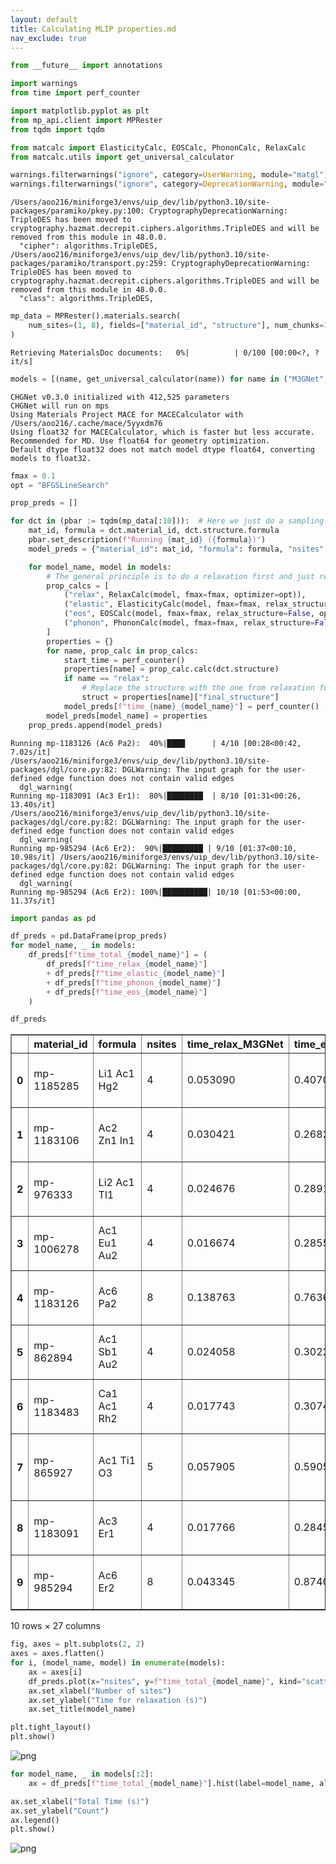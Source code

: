 ```yaml
---
layout: default
title: Calculating MLIP properties.md
nav_exclude: true
---
```


```python
from __future__ import annotations

import warnings
from time import perf_counter

import matplotlib.pyplot as plt
from mp_api.client import MPRester
from tqdm import tqdm

from matcalc import ElasticityCalc, EOSCalc, PhononCalc, RelaxCalc
from matcalc.utils import get_universal_calculator

warnings.filterwarnings("ignore", category=UserWarning, module="matgl")
warnings.filterwarnings("ignore", category=DeprecationWarning, module="spglib")
```

    /Users/aoo216/miniforge3/envs/uip_dev/lib/python3.10/site-packages/paramiko/pkey.py:100: CryptographyDeprecationWarning: TripleDES has been moved to cryptography.hazmat.decrepit.ciphers.algorithms.TripleDES and will be removed from this module in 48.0.0.
      "cipher": algorithms.TripleDES,
    /Users/aoo216/miniforge3/envs/uip_dev/lib/python3.10/site-packages/paramiko/transport.py:259: CryptographyDeprecationWarning: TripleDES has been moved to cryptography.hazmat.decrepit.ciphers.algorithms.TripleDES and will be removed from this module in 48.0.0.
      "class": algorithms.TripleDES,



```python
mp_data = MPRester().materials.search(
    num_sites=(1, 8), fields=["material_id", "structure"], num_chunks=1, chunk_size=100
)
```


    Retrieving MaterialsDoc documents:   0%|          | 0/100 [00:00<?, ?it/s]



```python
models = [(name, get_universal_calculator(name)) for name in ("M3GNet", "CHGNet", "MACE", "SevenNet")]
```

    CHGNet v0.3.0 initialized with 412,525 parameters
    CHGNet will run on mps
    Using Materials Project MACE for MACECalculator with /Users/aoo216/.cache/mace/5yyxdm76
    Using float32 for MACECalculator, which is faster but less accurate. Recommended for MD. Use float64 for geometry optimization.
    Default dtype float32 does not match model dtype float64, converting models to float32.



```python
fmax = 0.1
opt = "BFGSLineSearch"
```


```python
prop_preds = []

for dct in (pbar := tqdm(mp_data[:10])):  # Here we just do a sampling of 20 structures.
    mat_id, formula = dct.material_id, dct.structure.formula
    pbar.set_description(f"Running {mat_id} ({formula})")
    model_preds = {"material_id": mat_id, "formula": formula, "nsites": len(dct.structure)}

    for model_name, model in models:
        # The general principle is to do a relaxation first and just reuse the same structure.
        prop_calcs = [
            ("relax", RelaxCalc(model, fmax=fmax, optimizer=opt)),
            ("elastic", ElasticityCalc(model, fmax=fmax, relax_structure=False)),
            ("eos", EOSCalc(model, fmax=fmax, relax_structure=False, optimizer=opt)),
            ("phonon", PhononCalc(model, fmax=fmax, relax_structure=False)),
        ]
        properties = {}
        for name, prop_calc in prop_calcs:
            start_time = perf_counter()
            properties[name] = prop_calc.calc(dct.structure)
            if name == "relax":
                # Replace the structure with the one from relaxation for other property computations.
                struct = properties[name]["final_structure"]
            model_preds[f"time_{name}_{model_name}"] = perf_counter() - start_time
        model_preds[model_name] = properties
    prop_preds.append(model_preds)
```

    Running mp-1183126 (Ac6 Pa2):  40%|████      | 4/10 [00:28<00:42,  7.02s/it]    /Users/aoo216/miniforge3/envs/uip_dev/lib/python3.10/site-packages/dgl/core.py:82: DGLWarning: The input graph for the user-defined edge function does not contain valid edges
      dgl_warning(
    Running mp-1183091 (Ac3 Er1):  80%|████████  | 8/10 [01:31<00:26, 13.40s/it]    /Users/aoo216/miniforge3/envs/uip_dev/lib/python3.10/site-packages/dgl/core.py:82: DGLWarning: The input graph for the user-defined edge function does not contain valid edges
      dgl_warning(
    Running mp-985294 (Ac6 Er2):  90%|█████████ | 9/10 [01:37<00:10, 10.98s/it] /Users/aoo216/miniforge3/envs/uip_dev/lib/python3.10/site-packages/dgl/core.py:82: DGLWarning: The input graph for the user-defined edge function does not contain valid edges
      dgl_warning(
    Running mp-985294 (Ac6 Er2): 100%|██████████| 10/10 [01:53<00:00, 11.37s/it]



```python
import pandas as pd

df_preds = pd.DataFrame(prop_preds)
for model_name, _ in models:
    df_preds[f"time_total_{model_name}"] = (
        df_preds[f"time_relax_{model_name}"]
        + df_preds[f"time_elastic_{model_name}"]
        + df_preds[f"time_phonon_{model_name}"]
        + df_preds[f"time_eos_{model_name}"]
    )
```


```python
df_preds
```




<div>
<style scoped>
    .dataframe tbody tr th:only-of-type {
        vertical-align: middle;
    }

    .dataframe tbody tr th {
        vertical-align: top;
    }

    .dataframe thead th {
        text-align: right;
    }
</style>
<table border="1" class="dataframe">
  <thead>
    <tr style="text-align: right;">
      <th></th>
      <th>material_id</th>
      <th>formula</th>
      <th>nsites</th>
      <th>time_relax_M3GNet</th>
      <th>time_elastic_M3GNet</th>
      <th>time_eos_M3GNet</th>
      <th>time_phonon_M3GNet</th>
      <th>M3GNet</th>
      <th>time_relax_CHGNet</th>
      <th>time_elastic_CHGNet</th>
      <th>...</th>
      <th>MACE</th>
      <th>time_relax_SevenNet</th>
      <th>time_elastic_SevenNet</th>
      <th>time_eos_SevenNet</th>
      <th>time_phonon_SevenNet</th>
      <th>SevenNet</th>
      <th>time_total_M3GNet</th>
      <th>time_total_CHGNet</th>
      <th>time_total_MACE</th>
      <th>time_total_SevenNet</th>
    </tr>
  </thead>
  <tbody>
    <tr>
      <th>0</th>
      <td>mp-1185285</td>
      <td>Li1 Ac1 Hg2</td>
      <td>4</td>
      <td>0.053090</td>
      <td>0.407072</td>
      <td>0.128789</td>
      <td>0.551829</td>
      <td>{'relax': {'final_structure': [[0. 0. 0.] Li, ...</td>
      <td>0.481385</td>
      <td>0.711362</td>
      <td>...</td>
      <td>{'relax': {'final_structure': [[0. 0. 0.] Li, ...</td>
      <td>2.169395</td>
      <td>0.883805</td>
      <td>0.450812</td>
      <td>0.676039</td>
      <td>{'relax': {'final_structure': [[-7.42776665e-0...</td>
      <td>1.140780</td>
      <td>2.458804</td>
      <td>1.869540</td>
      <td>4.180051</td>
    </tr>
    <tr>
      <th>1</th>
      <td>mp-1183106</td>
      <td>Ac2 Zn1 In1</td>
      <td>4</td>
      <td>0.030421</td>
      <td>0.268268</td>
      <td>0.120450</td>
      <td>0.364040</td>
      <td>{'relax': {'final_structure': [[6.04095565 6.0...</td>
      <td>0.079872</td>
      <td>0.882399</td>
      <td>...</td>
      <td>{'relax': {'final_structure': [[6.04095565 6.0...</td>
      <td>0.031452</td>
      <td>0.679544</td>
      <td>0.291791</td>
      <td>0.706820</td>
      <td>{'relax': {'final_structure': [[6.04095565 6.0...</td>
      <td>0.783179</td>
      <td>1.620735</td>
      <td>1.304092</td>
      <td>1.709606</td>
    </tr>
    <tr>
      <th>2</th>
      <td>mp-976333</td>
      <td>Li2 Ac1 Tl1</td>
      <td>4</td>
      <td>0.024676</td>
      <td>0.289122</td>
      <td>0.131656</td>
      <td>0.395162</td>
      <td>{'relax': {'final_structure': [[3.65217186 3.6...</td>
      <td>0.117572</td>
      <td>1.021683</td>
      <td>...</td>
      <td>{'relax': {'final_structure': [[3.65217186 3.6...</td>
      <td>0.033575</td>
      <td>0.744124</td>
      <td>0.351666</td>
      <td>0.754758</td>
      <td>{'relax': {'final_structure': [[3.65217186 3.6...</td>
      <td>0.840616</td>
      <td>1.855198</td>
      <td>1.505909</td>
      <td>1.884123</td>
    </tr>
    <tr>
      <th>3</th>
      <td>mp-1006278</td>
      <td>Ac1 Eu1 Au2</td>
      <td>4</td>
      <td>0.016674</td>
      <td>0.285528</td>
      <td>0.125015</td>
      <td>0.870638</td>
      <td>{'relax': {'final_structure': [[1.90872072 1.9...</td>
      <td>0.115037</td>
      <td>0.747267</td>
      <td>...</td>
      <td>{'relax': {'final_structure': [[1.91937276 1.9...</td>
      <td>0.065882</td>
      <td>0.720139</td>
      <td>0.392468</td>
      <td>1.784170</td>
      <td>{'relax': {'final_structure': [[1.92015988 1.9...</td>
      <td>1.297855</td>
      <td>1.480986</td>
      <td>1.815516</td>
      <td>2.962660</td>
    </tr>
    <tr>
      <th>4</th>
      <td>mp-1183126</td>
      <td>Ac6 Pa2</td>
      <td>8</td>
      <td>0.138763</td>
      <td>0.763623</td>
      <td>0.476390</td>
      <td>3.300546</td>
      <td>{'relax': {'final_structure': [[1.94807284 1.1...</td>
      <td>0.514401</td>
      <td>0.787965</td>
      <td>...</td>
      <td>{'relax': {'final_structure': [[1.97716899 1.1...</td>
      <td>0.253474</td>
      <td>1.627623</td>
      <td>1.526866</td>
      <td>9.245135</td>
      <td>{'relax': {'final_structure': [[1.97259296 1.1...</td>
      <td>4.679322</td>
      <td>3.900306</td>
      <td>8.007501</td>
      <td>12.653097</td>
    </tr>
    <tr>
      <th>5</th>
      <td>mp-862894</td>
      <td>Ac1 Sb1 Au2</td>
      <td>4</td>
      <td>0.024058</td>
      <td>0.302274</td>
      <td>0.143157</td>
      <td>0.709291</td>
      <td>{'relax': {'final_structure': [[1.85504146 1.8...</td>
      <td>0.169026</td>
      <td>0.713197</td>
      <td>...</td>
      <td>{'relax': {'final_structure': [[1.86636684 1.8...</td>
      <td>0.080085</td>
      <td>0.779797</td>
      <td>0.349200</td>
      <td>2.018222</td>
      <td>{'relax': {'final_structure': [[1.86114475 1.8...</td>
      <td>1.178781</td>
      <td>1.538933</td>
      <td>1.866018</td>
      <td>3.227304</td>
    </tr>
    <tr>
      <th>6</th>
      <td>mp-1183483</td>
      <td>Ca1 Ac1 Rh2</td>
      <td>4</td>
      <td>0.017743</td>
      <td>0.307425</td>
      <td>0.150159</td>
      <td>0.409490</td>
      <td>{'relax': {'final_structure': [[0. 0. 0.] Ca, ...</td>
      <td>0.128595</td>
      <td>1.218095</td>
      <td>...</td>
      <td>{'relax': {'final_structure': [[-3.26710569e-0...</td>
      <td>0.072052</td>
      <td>0.799258</td>
      <td>0.381329</td>
      <td>0.833204</td>
      <td>{'relax': {'final_structure': [[-1.43153227e-0...</td>
      <td>0.884818</td>
      <td>2.183029</td>
      <td>1.706518</td>
      <td>2.085844</td>
    </tr>
    <tr>
      <th>7</th>
      <td>mp-865927</td>
      <td>Ac1 Ti1 O3</td>
      <td>5</td>
      <td>0.057905</td>
      <td>0.590551</td>
      <td>0.220642</td>
      <td>1.857726</td>
      <td>{'relax': {'final_structure': [[ 1.98335786e-0...</td>
      <td>0.958868</td>
      <td>2.058432</td>
      <td>...</td>
      <td>{'relax': {'final_structure': [[4.89322621e-07...</td>
      <td>0.140441</td>
      <td>1.605045</td>
      <td>0.642871</td>
      <td>3.506733</td>
      <td>{'relax': {'final_structure': [[-4.54351190e-0...</td>
      <td>2.726824</td>
      <td>7.196069</td>
      <td>3.330835</td>
      <td>5.895090</td>
    </tr>
    <tr>
      <th>8</th>
      <td>mp-1183091</td>
      <td>Ac3 Er1</td>
      <td>4</td>
      <td>0.017766</td>
      <td>0.284594</td>
      <td>0.111494</td>
      <td>0.405632</td>
      <td>{'relax': {'final_structure': [[6.87753743e-17...</td>
      <td>0.332892</td>
      <td>0.711292</td>
      <td>...</td>
      <td>{'relax': {'final_structure': [[6.87753743e-17...</td>
      <td>0.028600</td>
      <td>0.647463</td>
      <td>0.271069</td>
      <td>0.778450</td>
      <td>{'relax': {'final_structure': [[6.87753743e-17...</td>
      <td>0.819486</td>
      <td>1.981288</td>
      <td>1.152438</td>
      <td>1.725581</td>
    </tr>
    <tr>
      <th>9</th>
      <td>mp-985294</td>
      <td>Ac6 Er2</td>
      <td>8</td>
      <td>0.043345</td>
      <td>0.874058</td>
      <td>0.300116</td>
      <td>1.700058</td>
      <td>{'relax': {'final_structure': [[1.98893139 1.1...</td>
      <td>0.106140</td>
      <td>0.704069</td>
      <td>...</td>
      <td>{'relax': {'final_structure': [[1.9926     1.1...</td>
      <td>0.085181</td>
      <td>1.962314</td>
      <td>0.935084</td>
      <td>4.654795</td>
      <td>{'relax': {'final_structure': [[1.98893139 1.1...</td>
      <td>2.917576</td>
      <td>1.779912</td>
      <td>3.932626</td>
      <td>7.637374</td>
    </tr>
  </tbody>
</table>
<p>10 rows × 27 columns</p>
</div>




```python
fig, axes = plt.subplots(2, 2)
axes = axes.flatten()
for i, (model_name, model) in enumerate(models):
    ax = axes[i]
    df_preds.plot(x="nsites", y=f"time_total_{model_name}", kind="scatter", ax=ax)
    ax.set_xlabel("Number of sites")
    ax.set_ylabel("Time for relaxation (s)")
    ax.set_title(model_name)

plt.tight_layout()
plt.show()
```



![png](assets/Calculating%20MLIP%20properties_7_0.png)




```python
for model_name, _ in models[:2]:
    ax = df_preds[f"time_total_{model_name}"].hist(label=model_name, alpha=0.6)

ax.set_xlabel("Total Time (s)")
ax.set_ylabel("Count")
ax.legend()
plt.show()
```



![png](assets/Calculating%20MLIP%20properties_8_0.png)
